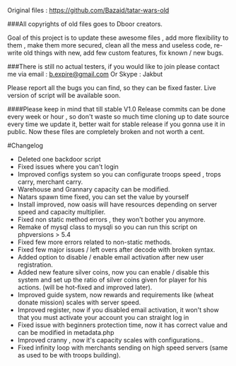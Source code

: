 Original files : https://github.com/Bazaid/tatar-wars-old

###All copyrights of old files goes to Dboor creators.

Goal of this project is to update these awesome files , add more flexibility to them , make them more secured, clean all the mess and useless code, re-write old things with new, add few custom features, fix known / new bugs.

###There is still no actual testers, if you would like to join please contact me via email : b.expire@gmail.com Or Skype : Jakbut

Please report all the bugs you can find, so they can be fixed faster. 
Live version of script will be available soon.

####Please keep in mind that till stable V1.0 Release commits can be done every week or hour , so don't waste so much time cloning up to date source every time we update it, better wait for stable release if you gonna use it in public. Now these files are completely broken and not worth a cent.

#Changelog
- Deleted one backdoor script
- Fixed issues where you can't login
- Improved configs system so you can configurate troops speed ,  trops carry, merchant carry.
- Warehouse and Grannary capacity can be modified.
- Natars spawn time fixed, you can set the value by yourself
- Install improved, now oasis will have resources depending on server speed and capacity multiplier.
- Fixed non static method errors , they won't bother you anymore.
- Remake of mysql class to mysqli so you can run this script on phpversions > 5.4
- Fixed few more errors related to non-static methods.
- Fixed few major issues / left overs after decode with broken syntax.
- Added option to disable / enable email activation after new user registration.
- Added new feature silver coins, now you can enable / disable this system and set up the ratio of silver coins given for player for his actions. (will be hot-fixed and improved later).
- Improved guide system, now rewards and requirements like (wheat donate mission) scales with server speed.
- Improved register, now if you disabled email activation, it won't show that you must activate your account you can straight log in
- Fixed issue with beginners protection time, now it has correct value and can be modified in metadata.php
- Improved cranny , now it's capacity scales with configurations..
- Fixed infinity loop with merchants sending on high speed servers (same as used to be with troops building).
